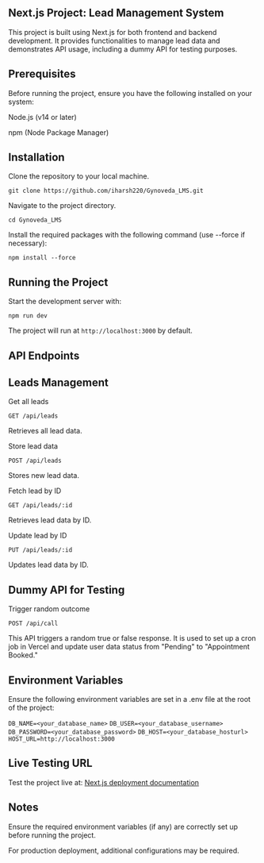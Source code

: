 
## Next.js Project: Lead Management System

This project is built using Next.js for both frontend and backend development. It provides functionalities to manage lead data and demonstrates API usage, including a dummy API for testing purposes.

## Prerequisites

Before running the project, ensure you have the following installed on your system:

Node.js (v14 or later)

npm (Node Package Manager)

## Installation

Clone the repository to your local machine.

```git clone https://github.com/iharsh220/Gynoveda_LMS.git```

Navigate to the project directory.

```cd Gynoveda_LMS```

Install the required packages with the following command (use --force if necessary):

```npm install --force```

## Running the Project

Start the development server with:

```npm run dev```

The project will run at `http://localhost:3000` by default.

## API Endpoints

## Leads Management

Get all leads

```GET /api/leads```

Retrieves all lead data.

Store lead data

```POST /api/leads```

Stores new lead data.

Fetch lead by ID

```GET /api/leads/:id```

Retrieves lead data by ID.

Update lead by ID

```PUT /api/leads/:id```

Updates lead data by ID.

## Dummy API for Testing

Trigger random outcome

```POST /api/call```

This API triggers a random true or false response. It is used to set up a cron job in Vercel and update user data status from "Pending" to "Appointment Booked."

## Environment Variables

Ensure the following environment variables are set in a .env file at the root of the project:

```DB_NAME=<your_database_name>```
```DB_USER=<your_database_username>```
```DB_PASSWORD=<your_database_password>```
```DB_HOST=<your_database_hosturl>```
```HOST_URL=http://localhost:3000```

## Live Testing URL

Test the project live at:
[Next.js deployment documentation](https://gynoveda-lms-hnmj-pf9ixyqlq-hgohil220-gmailcoms-projects.vercel.app)

## Notes

Ensure the required environment variables (if any) are correctly set up before running the project.

For production deployment, additional configurations may be required.